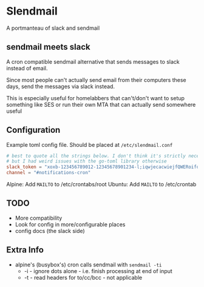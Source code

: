 # Slendmail

A portmanteau of slack and sendmail

## sendmail meets slack

A cron compatible sendmail alternative that sends messages to slack instead of
email.

Since most people can't actually send email from their computers these days,
send the messages via slack instead.

This is especially useful for homelabbers that can't/don't want to setup
something like SES or run their own MTA that can actually send somewhere useful

## Configuration

Example toml config file. Should be placed at `/etc/slendmail.conf`

```toml
# best to quote all the strings below. I don't think it's strictly necessary
# but I had weird issues with the go-toml library otherwise
slack_token = "xoxb-123456789012-12345678901234-l;iqwjecacwiejfQWERoifqjwQWE"  # gitleaks:allow this isn't a real token
channel = "#notifications-cron"
```

Alpine: Add `MAILTO` to /etc/crontabs/root
Ubuntu: Add `MAILTO` to /etc/crontab

## TODO

* More compatibility
* Look for config in more/configurable places
* config docs (the slack side)

## Extra Info

* alpine's (busybox's) cron calls sendmail with `sendmail -ti`
  * -i - ignore dots alone - i.e. finish processing at end of input
  * -t - read headers for to/cc/bcc - not applicable
